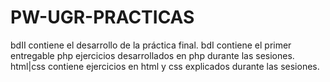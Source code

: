 # PW-UGR-PRACTICAS
bdII contiene el desarrollo de la práctica final.
bdI contiene el primer entregable
php ejercicios desarrollados en php durante las sesiones.
html|css contiene ejercicios en html y css explicados durante las sesiones.

